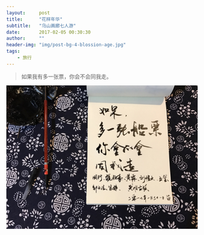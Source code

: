 ```yaml
---
layout:     post
title:      "花样年华"
subtitle:   "乌山画廊七人游"
date:       2017-02-05 00:30:30
author:     ""
header-img: "img/post-bg-4-blossion-age.jpg"
tags:
    - 旅行
---
```


>如果我有多一张票，你会不会同我走。

![](/img/p-blossom_age/ba-shufa.jpg)



